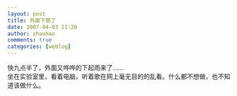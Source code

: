```yaml
---
layout: post
title: 外面下雨了
date: 2007-04-03 21:20
author: zhaohao
comments: true
categories: [weblog]
---
```

快九点半了，外面又哗哗的下起雨来了……   
坐在实验室里，看着电脑，听着歌在网上毫无目的的乱看。什么都不想做，也不知道该做什么。   
